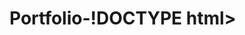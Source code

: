 # Portfolio-!DOCTYPE html>
<html lang="en-us">
     <head></head>
     <body><body>
         </html>
